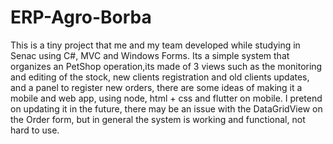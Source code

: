 # ERP-Agro-Borba
This is a tiny project that me and my team developed while studying in Senac using C#, MVC and Windows Forms.
Its a simple system that organizes an PetShop operation,its made of 3 views such as the monitoring and editing of the stock, new clients registration and old clients updates, and a panel to register new orders, there are some ideas of making it a mobile and web app, using node, html + css and flutter on mobile.
I pretend on updating it in the future, there may be an issue with the DataGridView on the Order form, but in general the system is working and functional, not hard to use.
